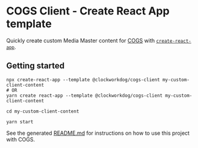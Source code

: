 # COGS Client - Create React App template

Quickly create custom Media Master content for [COGS](https://cogs.show) with [`create-react-app`](https://create-react-app.dev).

## Getting started

```shell
npx create-react-app --template @clockworkdog/cogs-client my-custom-client-content
# OR
yarn create react-app --template @clockworkdog/cogs-client my-custom-client-content

cd my-custom-client-content

yarn start
```

See the generated [README.md](template/README.md) for instructions on how to use this project with COGS.

